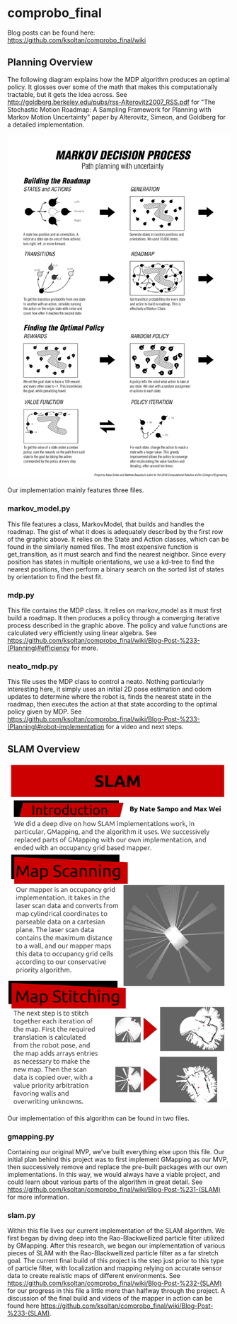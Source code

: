 # comprobo_final

Blog posts can be found here: https://github.com/ksoltan/comprobo_final/wiki

## Planning Overview
The following diagram explains how the MDP algorithm produces an optimal policy. It glosses over some of the math that makes this computationally tractable, but it gets the idea across. See http://goldberg.berkeley.edu/pubs/rss-Alterovitz2007_RSS.pdf for "The Stochastic Motion Roadmap: A Sampling Framework for Planning with Markov Motion Uncertainty" paper by Alterovitz, Simeon, and Goldberg for a detailed implementation.

![](https://github.com/ksoltan/comprobo_final/blob/master/imgs/mdp_overview_readme.png)

Our implementation mainly features three files.

### markov_model.py
This file features a class, MarkovModel, that builds and handles the roadmap. The gist of what it does is adequately described by the first row of the graphic above. It relies on the State and Action classes, which can be found in the similarly named files. The most expensive function is get_transition, as it must search and find the nearest neighbor. Since every position has states in multiple orientations, we use a kd-tree to find the nearest positions, then perform a binary search on the sorted list of states by orientation to find the best fit.

### mdp.py
This file contains the MDP class. It relies on markov_model as it must first build a roadmap. It then produces a policy through a converging iterative process described in the graphic above. The policy and value functions are calculated very efficiently using linear algebra. See https://github.com/ksoltan/comprobo_final/wiki/Blog-Post-%233-(Planning)#efficiency for more.

### neato_mdp.py
This file uses the MDP class to control a neato. Nothing particularly interesting here, it simply uses an initial 2D pose estimation and odom updates to determine where the robot is, finds the nearest state in the roadmap, then executes the action at that state according to the optimal policy given by MDP. See https://github.com/ksoltan/comprobo_final/wiki/Blog-Post-%233-(Planning)#robot-implementation for a video and next steps.


## SLAM Overview

![](https://github.com/ksoltan/comprobo_final/blob/master/Scans/Poster-%20Mapping.png)

Our implementation of this algorithm can be found in two files.

### gmapping.py
Containing our original MVP, we've built everything else upon this file. Our initial plan behind this project was to first implement GMapping as our MVP, then successively remove and replace the pre-built packages with our own implementations. In this way, we would always have a viable project, and could learn about various parts of the algorithm in great detail. See https://github.com/ksoltan/comprobo_final/wiki/Blog-Post-%231-(SLAM) for more information.

### slam.py
Within this file lives our current implementation of the SLAM algorithm. We first began by diving deep into the Rao-Blackwellized particle filter utilized by GMapping. After this research, we began our implementation of various pieces of SLAM with the Rao-Blackwellized particle filter as a far stretch goal. The current final build of this project is the step just prior to this type of particle filter, with localization and mapping relying on accurate sensor data to create realistic maps of different environments. See https://github.com/ksoltan/comprobo_final/wiki/Blog-Post-%232-(SLAM) for our progress in this file a little more than halfway through the project. A discussion of the final build and videos of the mapper in action can be found here https://github.com/ksoltan/comprobo_final/wiki/Blog-Post-%233-(SLAM).
